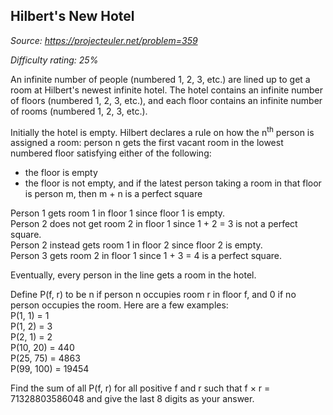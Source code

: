 Hilbert's New Hotel
-------------------

*Source: https://projecteuler.net/problem=359*


*Difficulty rating: 25%*

An infinite number of people (numbered 1, 2, 3, etc.) are lined up to
get a room at Hilbert's newest infinite hotel. The hotel contains an
infinite number of floors (numbered 1, 2, 3, etc.), and each floor
contains an infinite number of rooms (numbered 1, 2, 3, etc.).

Initially the hotel is empty. Hilbert declares a rule on how the n<sup>th</sup>
person is assigned a room: person n gets the first vacant room in the
lowest numbered floor satisfying either of the following:

-   the floor is empty
-   the floor is not empty, and if the latest person taking a room in
    that floor is person m, then m + n is a perfect square

Person 1 gets room 1 in floor 1 since floor 1 is empty.\
Person 2 does not get room 2 in floor 1 since 1 + 2 = 3 is not a perfect
square.\
Person 2 instead gets room 1 in floor 2 since floor 2 is empty.\
Person 3 gets room 2 in floor 1 since 1 + 3 = 4 is a perfect square.

Eventually, every person in the line gets a room in the hotel.

Define P(f, r) to be n if person n occupies room r in floor f, and 0 if
no person occupies the room. Here are a few examples:\
P(1, 1) = 1\
P(1, 2) = 3\
P(2, 1) = 2\
P(10, 20) = 440\
P(25, 75) = 4863\
P(99, 100) = 19454

Find the sum of all P(f, r) for all positive f and r such that f × r =
71328803586048 and give the last 8 digits as your answer.
